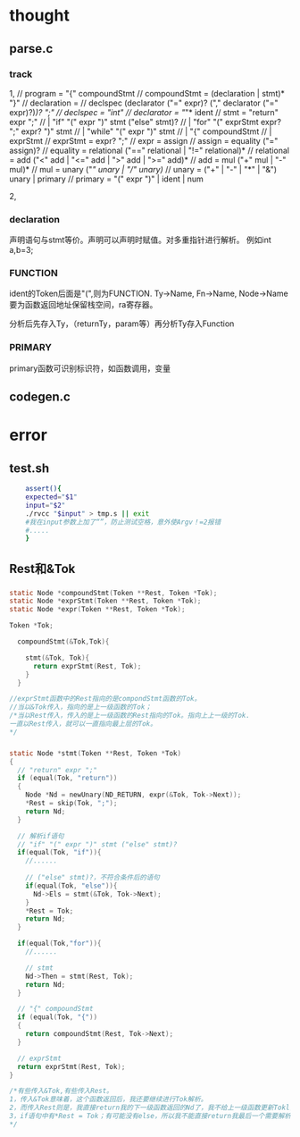 # thought
## parse.c
### track
1,
// program = "{" compoundStmt
// compoundStmt = (declaration | stmt)* "}"
// declaration =
//    declspec (declarator ("=" expr)? ("," declarator ("=" expr)?)*)? ";"
// declspec = "int"
// declarator = "*"* ident
// stmt = "return" expr ";"
//        | "if" "(" expr ")" stmt ("else" stmt)?
//        | "for" "(" exprStmt expr? ";" expr? ")" stmt
//        | "while" "(" expr ")" stmt
//        | "{" compoundStmt
//        | exprStmt
// exprStmt = expr? ";"
// expr = assign
// assign = equality ("=" assign)?
// equality = relational ("==" relational | "!=" relational)*
// relational = add ("<" add | "<=" add | ">" add | ">=" add)*
// add = mul ("+" mul | "-" mul)*
// mul = unary ("*" unary | "/" unary)*
// unary = ("+" | "-" | "*" | "&") unary | primary
// primary = "(" expr ")" | ident | num

2,
### declaration
声明语句与stmt等价。声明可以声明时赋值。对多重指针进行解析。
例如int a,b=3;

### FUNCTION
ident的Token后面是"(",则为FUNCTION.
Ty->Name, Fn->Name, Node->Name
要为函数返回地址保留栈空间，ra寄存器。

分析后先存入Ty，（returnTy，param等）再分析Ty存入Function
### PRIMARY
primary函数可识别标识符，如函数调用，变量

## codegen.c

# error
## test.sh
``` sh
    assert(){
    expected="$1"
    input="$2"
    ./rvcc "$input" > tmp.s || exit 
    #我在input参数上加了“”，防止测试空格，意外使Argv！=2报错
    #.....
    }
```
## Rest和&Tok
###
``` c
static Node *compoundStmt(Token **Rest, Token *Tok);
static Node *exprStmt(Token **Rest, Token *Tok);
static Node *expr(Token **Rest, Token *Tok);

Token *Tok;

  compoundStmt(&Tok,Tok){

    stmt(&Tok, Tok){
      return exprStmt(Rest, Tok);
    }
  }

//exprStmt函数中的Rest指向的是compondStmt函数的Tok。
//当以&Tok传入，指向的是上一级函数的Tok；
/*当以Rest传入，传入的是上一级函数的Rest指向的Tok。指向上上一级的Tok.
一直以Rest传入，就可以一直指向最上层的Tok。
*/
```
###
``` c
static Node *stmt(Token **Rest, Token *Tok)
{
  // "return" expr ";"
  if (equal(Tok, "return"))
  {
    Node *Nd = newUnary(ND_RETURN, expr(&Tok, Tok->Next));
    *Rest = skip(Tok, ";");
    return Nd;
  }

  // 解析if语句
  // "if" "(" expr ")" stmt ("else" stmt)?  
  if(equal(Tok, "if")){
    //......
    
    // ("else" stmt)?，不符合条件后的语句
    if(equal(Tok, "else")){
      Nd->Els = stmt(&Tok, Tok->Next);
    }
    *Rest = Tok;
    return Nd;
  }

  if(equal(Tok,"for")){
    //......

    // stmt
    Nd->Then = stmt(Rest, Tok);
    return Nd;
  }

  // "{" compoundStmt
  if (equal(Tok, "{"))
  {
    return compoundStmt(Rest, Tok->Next);
  }

  // exprStmt
  return exprStmt(Rest, Tok);
}

/*有些传入&Tok,有些传入Rest。
1，传入&Tok意味着，这个函数返回后，我还要继续进行Tok解析。
2，而传入Rest则是，我直接return我的下一级函数返回的Nd了，我不给上一级函数更新Tokl，那么我就需要我的下一级函数帮我改变我的上一级函数的Tok。如此递归，知道某一级函数需要更新上一级Tok时，直接让它更新最上层函数，因为及时它return后它的所有上级函数也不更新Tok，而是一直return。
3，if语句中有*Rest = Tok；有可能没有else，所以我不能直接return我最后一个需要解析的。else中的stmt中也需要传值&Tok，因为接下来的*Rest = Tok；中的Tok需要更新，然后传给Rest给上一级更新。
*/
```

